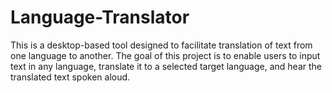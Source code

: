 # Language-Translator
This is a desktop-based tool designed to facilitate translation of text from one language to another. The goal of this project is to enable users to input text in any language, translate it to a selected target language, and hear the translated text spoken aloud.
